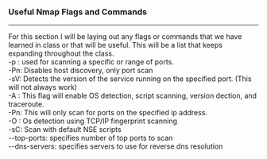 ### Useful Nmap Flags and Commands
------
For this section I will be laying out any flags or commands that we have learned in class or that will be useful. This will be a list that keeps expanding throughout the class.   
-p : used for scanning a specific or range of ports.        
-Pn: Disables host discovery, only port scan  
-sV: Detects the version of the service running on the specified port. (This will not always work)    
-A : This flag will enable OS detection, script scanning, version dection, and traceroute.     
-Pn: This will only scan for ports on the specified ip address.       
-O : Os detection using TCP/IP fingerprint scanning    
-sC: Scan with default NSE scripts     
--top-ports: specifies number of top ports to scan     
--dns-servers: specifies servers to use for reverse dns resolution     
